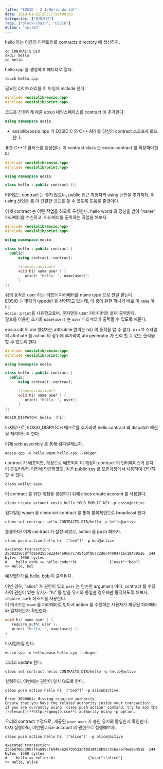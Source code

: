 ```yaml
---
title: "EOSIO - 2.1/Hello World!"
date: 2019-01-01T20:17:59+09:00
Categories: ["블록체인"]
Tags: ["block-chain", "EOSIO"]
Author: "nolleh"
---
```


hello 라는 이름의 디렉토리를 contracts directory 에 생성하자.

```shell
cd CONTRACTS_DIR
mkdir hello
cd hello
```

hello.cpp 를 생성하고 에디터로 열자.

```shell
touch hello.cpp
```

필요한 라이브러리를 이 파일에 include 한다.

```c++
#include <eosiolib/eosio.hpp>
#include <eosiolib/print.hpp>
```

코드를 간결하게 해줄 eosio 네임스페이스를 contract 에 추가한다. 

```c++
using namespace eosio;
```

- eosiolib/eosio.hpp 가 EOSIO C 와 C++ API 를 당신의 contract 스코프에 로드한다. 

표준 C++11 클래스를 생성한다. 이 contract class 는 eosio::contract 를 확장해야한다. 

```c++
#include <eosiolib/eosio.hpp>
#include <eosiolib/print.hpp>

using namespace eosio;

class hello : public contract {};
```

비어있는 contract 는 좋지 않으니, public 접근 지정자와 using 선언을 추가하자. 이 using 선언은 좀 더 간결한 코드를 쓸 수 있도록 도움을 줄것이다. 

이제 contract 는 어떤 작업을 하도록 구성한다. hello world 의 정신을 받아 "name" 파라메터를 수신하고, 파라메터를 출력하는 작업을 해보자.

```c++
#include <eosiolib/eosio.hpp>
#include <eosiolib/print.hpp>

using namespace eosio;

class hello : public contract {
  public:
      using contract::contract;
  
      [[eosio::action]]
      void hi( name user ) {
         print( "Hello, ", name{user});
      }
};
```

위의 동작은 user 라는 이름의 파라메터를 name type 으로 전달 받는다.  
EOSIO 는 몇개의 typedef 를 선언하고 있는데, 이 중에 흔한 하나가 바로 이 `name` 이다.  
`eosio::print`를 사용함으로써, 문자열을 user 파라미터와 붙여 출력한다.   
괄호를 이용한 초기화 `name{user}` 는 `user` 파라메터가 출력될 수 있도록 해준다.  

eosio.cdt 의 abi 생성자는 atttrubite 없이는 hi() 의 동작을 알 수 없다. c++11 스타일의 attribute 를 action 의 상위에 추가하여 abi generator 가 신뢰 할 수 있는 출력을 할 수 있도록 한다. 

```c++
#include <eosiolib/eosio.hpp>
#include <eosiolib/print.hpp>

using namespace eosio;

class hello : public contract {
  public:
      using contract::contract;

      [[eosio::action]]
      void hi( name user ) {
         print( "Hello, ", user);
      }
};

EOSIO_DISPATCH( hello, (hi))
```

마지막으로, EOSIO_DISPATCH 매크로를 추가하여 hello contract 의 dispatch 액션을 처리하도록 한다. 

이제 web assembly 를 통해 컴파일해보자. 

```shell
eosio-cpp -o hello.wasm hello.cpp --abigen
```
contract 가 배포되면, 계정으로 배포되어 이 계정이 contract 의 인터페이스가 된다.  
이 튜토리얼의 이전에 언급하였듯, 같은 public key 를 모든계정에서 사용하여 간단히 할 수 있다.

```shell
cleos wallet keys
```

이 contract 를 위한 계정을 생성하기 위해 cleos create account 를 사용한다.

```shell
cleos create account eosio hello YOUR_PUBLIC_KEY -p eosio@active
```

컴파일된 wasm 을 cleos set contract 를 통해 블록체인으로 broadcast 한다.

```shell
cleos set contract hello CONTRACTS_DIR/hello -p hello@active
```

훌륭하다! 이제 contract 가 설정 되었고, action 을 push 해보자.

```shell
cleos push action hello hi '["bob"]' -p bob@active
```

```shell
executed transaction: 28d92256c8ffd8b0255be324e4596b7c745f50f85722d0c4400471bc184b9a16  244 bytes  1000 cycles
#    hello.code <= hello.code::hi               {"user":"bob"}
>> Hello, bob
```

예상했던대로 hello, bob 이 출력된다.  

이번 경우, "alice" 가 권한이 있고 `user` 는 단순한 argument 이다. contract 를 수정하여 권한이 있는 유저가 "hi" 를 받을 유저와 동일한 경우에만 동작하도록 해보자.  
`require_auth` 메소드를 사용한다.   
이 메소드는 `name` 을 파라메터로 받아서 action 을 수행하는 사용자가 제공된 파라메터와 일치하는지 확인한다. 

```c++
void hi( name user ) {
   require_auth( user );
   print( "Hello, ", name{user} );
}
```

다시컴파일 한다.

```shell
eosio-cpp -o hello.wasm hello.cpp --abigen
```

그리고 update 한다. 

```shell
cleos set contract hello CONTRACTS_DIR/hello -p hello@active
```

실행하되, 이번에는 권한이 일치 않도록 한다.

```shell
cleos push action hello hi '["bob"]' -p alice@active
```

```shell
Error 3090004: Missing required authority
Ensure that you have the related authority inside your transaction!;
If you are currently using 'cleos push action' command, try to add the [relevant](**http://google.com**) authority using -p option.
```

우리의 contract 수정으로, 제공된 `name user` 가 승인 유저와 동일한지 확인한다.  
다시 실행하되, 이번엔 alice account 의 권한으로 실행해보자. 

```shell
cleos push action hello hi '["alice"]' -p alice@active
```

```shell
executed transaction: 235bd766c2097f4a698cfb948eb2e709532df8d18458b92c9c6aae74ed8e4518  244 bytes  1000 cycles
#    hello <= hello::hi               {"user":"alice"}
>> Hello, alice
```
